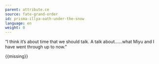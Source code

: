 ```yaml
---
parent: attribute.ce
source: fate-grand-order
id: prisma-illya-oath-under-the-snow
language: en
weight: 0
---
```


“I think it’s about time that we should talk.
A talk about……what Miyu and I have went through up to now.”

{{missing}}
